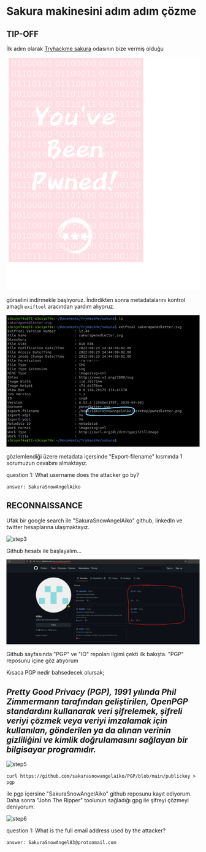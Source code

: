 
# Sakura makinesini adım adım çözme


## TIP-OFF

İlk adım olarak [Tryhackme sakura](https://www.tryhackme.com/room/sakura) odasının bize vermiş olduğu

![step1](/gorseller/1.png) 

görselini indirmekle başlıyoruz. İndirdikten sonra metadatalarını kontrol amaçlı ```exiftool``` aracından yardım alıyoruz.

![step2](/gorseller/2.jpg)

gözlemlendiği üzere metadata içersinde "Export-filename" kısmında 1 sorumuzun cevabını almaktayız.

question 1: What username does the attacker go by?
```
answer: SakuraSnowAngelAiko

```


## RECONNAISSANCE

Ufak bir google search ile "SakuraSnowAngelAiko" github, linkedIn ve twitter hesaplarına ulaşmaktayız.

![step3](/gorseller/3.jpg)

Github hesabı ile başlayalım...

![step4](/gorseller/4.jpg)

Github sayfasında  "PGP" ve "IO" repoları ilgimi çekti ilk bakışta. "PGP" reposunu içine göz atıyorum

Kısaca PGP nedir bahsedecek olursak;

## _Pretty Good Privacy (PGP), 1991 yılında Phil Zimmermann tarafından geliştirilen, OpenPGP standardını kullanarak veri şifrelemek, şifreli veriyi çözmek veya veriyi imzalamak için kullanılan, gönderilen ya da alınan verinin gizliliğini ve kimlik doğrulamasını sağlayan bir bilgisayar programıdır._


![step5](/gorseller/5.jpg)


```
curl https://github.com/sakurasnowangelaiko/PGP/blob/main/publickey > pgp

```

ile pgp içersine "SakuraSnowAngelAiko" github reposunu kayıt ediyorum. Daha sonra "John The Ripper" toolunun sağladığı gpg ile şifreyi çözmeyi deniyorum.

![step6](/gorseller/6.jpg)


question 1: What is the full email address used by the attacker?

```
answer: SakuraSnowAngel83@protonmail.com

```